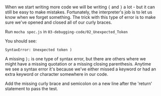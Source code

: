 When we start writing more code we will be writing `{` and `}` a lot - but it can still be easy to make mistakes. Fortunately, the interpreter's job is to let us know when we forget something. The trick with this type of error is to make sure we've opened and closed all of our curly braces.

Run `mocha spec.js` in `03-debugging-code/02_Unexpected_Token`

You should see:

```
SyntaxError: Unexpected token )
```

A missing `};` is one type of syntax error, but there are others where we might have a missing quotation or a missing closing parenthesis. Anytime we see a syntax error it's because we've either missed a keyword or had an extra keyword or character somewhere in our code.

Add the missing curly brace and semicolon on a new line after the 'return' statement to pass the test.